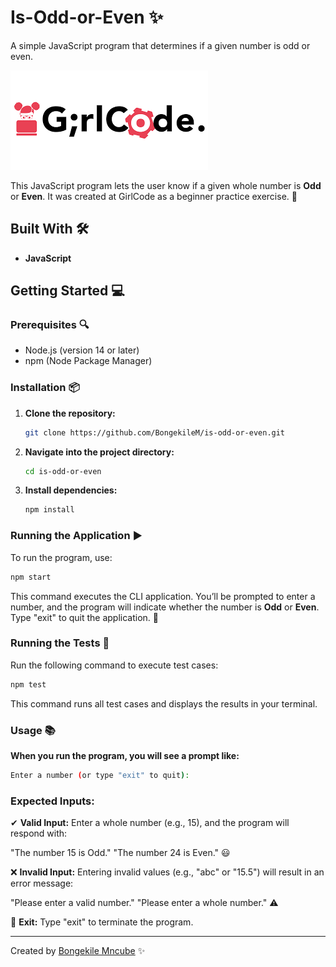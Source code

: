 # Is-Odd-or-Even ✨
A simple JavaScript program that determines if a given number is odd or even.

![GirlCode logo](girlcode.png "Logo")

This JavaScript program lets the user know if a given whole number is **Odd** or **Even**. It was created at GirlCode as a beginner practice exercise. 🚀

## Built With 🛠️

- **JavaScript**

## Getting Started 💻

### Prerequisites 🔍
- Node.js (version 14 or later)
- npm (Node Package Manager)

### Installation 📦
1. **Clone the repository:**
    ```bash
    git clone https://github.com/BongekileM/is-odd-or-even.git
2. **Navigate into the project directory:**
    ```bash
    cd is-odd-or-even
3. **Install dependencies:**
    ```bash
    npm install

### Running the Application ▶️
To run the program, use:
```bash
npm start
```
This command executes the CLI application. You’ll be prompted to enter a number, and the program will indicate whether the number is **Odd** or **Even**. Type "exit" to quit the application. 👋

### Running the Tests 🧪
Run the following command to execute test cases:
```bash
npm test
```
This command runs all test cases and displays the results in your terminal.

### Usage 📚
**When you run the program, you will see a prompt like:**
```bash
Enter a number (or type "exit" to quit):
```
### Expected Inputs:
✔ **Valid Input:**
Enter a whole number (e.g., 15), and the program will respond with:

"The number 15 is Odd."
"The number 24 is Even." 😃

❌ **Invalid Input:**
Entering invalid values (e.g., "abc" or "15.5") will result in an error message:

"Please enter a valid number."
"Please enter a whole number." ⚠️

🚪 **Exit:**
Type "exit" to terminate the program.

---
Created by [Bongekile Mncube](https://github.com/BongekileM) ✨



